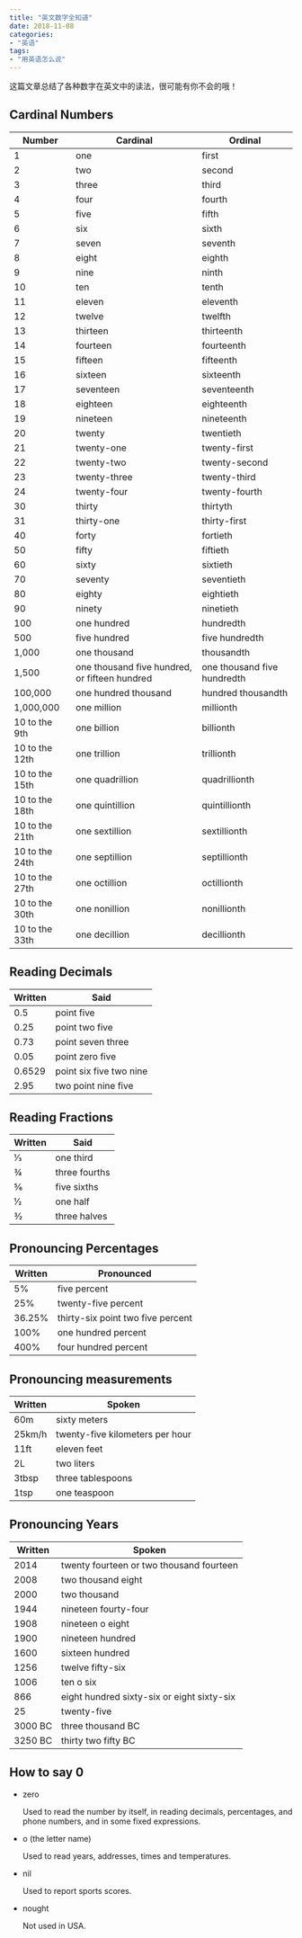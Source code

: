 ```yaml
---
title: "英文数字全知道"
date: 2018-11-08
categories:
- "英语"
tags:
- "用英语怎么说"
---
```


这篇文章总结了各种数字在英文中的读法，很可能有你不会的哦！

<!--more-->

## Cardinal Numbers

| Number         | Cardinal                                      | Ordinal                     |
| -------------- | --------------------------------------------- | --------------------------- |
| 1              | one                                           | first                       |
| 2              | two                                           | second                      |
| 3              | three                                         | third                       |
| 4              | four                                          | fourth                      |
| 5              | five                                          | fifth                       |
| 6              | six                                           | sixth                       |
| 7              | seven                                         | seventh                     |
| 8              | eight                                         | eighth                      |
| 9              | nine                                          | ninth                       |
| 10             | ten                                           | tenth                       |
| 11             | eleven                                        | eleventh                    |
| 12             | twelve                                        | twelfth                     |
| 13             | thirteen                                      | thirteenth                  |
| 14             | fourteen                                      | fourteenth                  |
| 15             | fifteen                                       | fifteenth                   |
| 16             | sixteen                                       | sixteenth                   |
| 17             | seventeen                                     | seventeenth                 |
| 18             | eighteen                                      | eighteenth                  |
| 19             | nineteen                                      | nineteenth                  |
| 20             | twenty                                        | twentieth                   |
| 21             | twenty-one                                    | twenty-first                |
| 22             | twenty-two                                    | twenty-second               |
| 23             | twenty-three                                  | twenty-third                |
| 24             | twenty-four                                   | twenty-fourth               |
| 30             | thirty                                        | thirtyth                    |
| 31             | thirty-one                                    | thirty-first                |
| 40             | forty                                         | fortieth                    |
| 50             | fifty                                         | fiftieth                    |
| 60             | sixty                                         | sixtieth                    |
| 70             | seventy                                       | seventieth                  |
| 80             | eighty                                        | eightieth                   |
| 90             | ninety                                        | ninetieth                   |
| 100            | one hundred                                   | hundredth                   |
| 500            | five hundred                                  | five hundredth              |
| 1,000          | one thousand                                  | thousandth                  |
| 1,500          | one thousand five hundred, or fifteen hundred | one thousand five hundredth |
| 100,000        | one hundred thousand                          | hundred thousandth          |
| 1,000,000      | one million                                   | millionth                   |
| 10 to the 9th  | one billion                                   | billionth                   |
| 10 to the 12th | one trillion                                  | trillionth                  |
| 10 to the 15th | one quadrillion                               | quadrillionth               |
| 10 to the 18th | one quintillion                               | quintillionth               |
| 10 to the 21th | one sextillion                                | sextillionth                |
| 10 to the 24th | one septillion                                | septillionth                |
| 10 to the 27th | one octillion                                 | octillionth                 |
| 10 to the 30th | one nonillion                                 | nonillionth                 |
| 10 to the 33th | one decillion                                 | decillionth                 |

## Reading Decimals

| Written | Said                    |
| ------- | ----------------------- |
| 0.5     | point five              |
| 0.25    | point two five          |
| 0.73    | point seven three       |
| 0.05    | point zero five         |
| 0.6529  | point six five two nine |
| 2.95    | two point nine five     |

## Reading Fractions

| Written | Said          |
| ------- | ------------- |
| 1⁄3     | one third     |
| 3⁄4     | three fourths |
| 5⁄6     | five sixths   |
| 1⁄2     | one half      |
| 3⁄2     | three halves  |

## Pronouncing Percentages

| Written | Pronounced                        |
| ------- | --------------------------------- |
| 5%      | five percent                      |
| 25%     | twenty-five percent               |
| 36.25%  | thirty-six point two five percent |
| 100%    | one hundred percent               |
| 400%    | four hundred percent              |

## Pronouncing measurements

| Written | Spoken                          |
| ------- | ------------------------------- |
| 60m     | sixty meters                    |
| 25km/h  | twenty-five kilometers per hour |
| 11ft    | eleven feet                     |
| 2L      | two liters                      |
| 3tbsp   | three tablespoons               |
| 1tsp    | one teaspoon                    |

## Pronouncing Years

| Written | Spoken                                     |
| ------- | ------------------------------------------ |
| 2014    | twenty fourteen or two thousand fourteen   |
| 2008    | two thousand eight                         |
| 2000    | two thousand                               |
| 1944    | nineteen fourty-four                       |
| 1908    | nineteen o eight                           |
| 1900    | nineteen hundred                           |
| 1600    | sixteen hundred                            |
| 1256    | twelve fifty-six                           |
| 1006    | ten o six                                  |
| 866     | eight hundred sixty-six or eight sixty-six |
| 25      | twenty-five                                |
| 3000 BC | three thousand BC                          |
| 3250 BC | thirty two fifty BC                        |

## How to say 0

- zero

  Used to read the number by itself, in reading decimals, percentages, and phone numbers, and in some fixed expressions.

- o (the letter name)

  Used to read years, addresses, times and temperatures.

- nil

  Used to report sports scores.

- nought

  Not used in USA.